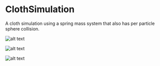 # ClothSimulation

A cloth simulation using a spring mass system that also has per particle sphere collision.

![alt text](https://andaharoo.files.wordpress.com/2017/11/clothsim-3.png?w=1000&h=&crop=1)

![alt text](https://andaharoo.files.wordpress.com/2017/11/clothsim-2.png?w=1000&h=&crop=1)

![alt text](https://andaharoo.files.wordpress.com/2017/11/clothsim-1.png?w=1000&h=&crop=1)